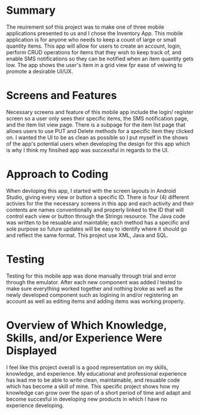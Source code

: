 <h1>Summary</h1>

The reuirement sof this project was to make one of three mobile applications presented to us and I chose the Inventory App. This mobile application is for anyone who needs to keep a count of large or small quantity items. This app will allow for users to create an account, login, perform CRUD operations for items that they wish to keep track of, and enable SMS notifications so they can be notified when an item quantity gets low. The app shows the user's item in a grid view fpr ease of veiwing to promote a desirable UI/UX.

<h1>Screens and Features</h1>

Necessary screens and feature of this mobile app include the login/ register screen so a user only sees their specific items, the SMS notification page, and the item list view page.  There is a subpage for the item list page that allows users to use PUT and Delete methods for a specific item they clicked on. I wanted the UI to be as clean as possible so I put myself in the shows of the app's potential users when developing the design for this app which is why I think my finsihed app was successful in regards to the UI. 

<h1>Approach to Coding</h1>

When devloping this app, I started with the screen layouts in Android Studio, giving every view or button a specific ID. There is four (4) different activies for the the necessary screens in this app and each activity and their contents are names conventionally and properly linked to the ID that will control each view or button through the Strings resource. The Java code was written to be resuable and maintable; each method has a specific and sole purpose so future updates will be easy to identify where it should go and reflect the same format. This project use XML, Java and SQL. 

<h1>Testing</h1>

Testing for this mobile app was done manually through trial and error through the emulator. After each new component was added I tested to make sure everything worked together and nothing broke as well as the newly developed component such as logining in and/or registering an account as well as editing items and adding items was working properly. 

<h1>Overview of Which Knowledge, Skills, and/or Experience Were Displayed</h1>

I feel like this project overall is a good representation on my skills, knowledge, and experience. My educational and professional experience has lead me to be able to write clean, maintainable, and resuable code which has become a skill of mine. This specific project shows how my knowledge can grow over the span of a short period of time and adapt and become succesful in developing new products in which I have no experience developing. 
